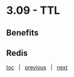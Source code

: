 # 3.09 - TTL



## Benefits




## Redis





[toc](June_2021.md) &nbsp; |  &nbsp; [previous](3_08_change_feed.md) &nbsp; | &nbsp; [next](3_10_spatial_support.md) &nbsp;
